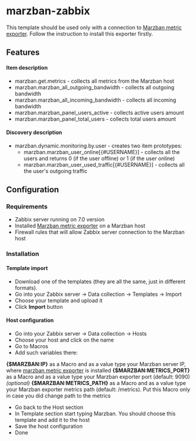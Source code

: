# marzban-zabbix

This template should be used only with a connection to [Marzban metric exporter](https://github.com/kutovoys/marzban-exporter). Follow the instruction to install this exporter firstly.

## Features
#### Item description
* marzban.get.metrics - collects all metrics from the Marzban host
* marzban.marzban_all_outgoing_bandwidth - collects all outgoing bandwidth
* marzban.marzban_all_incoming_bandwidth - collects all incoming bandwidth
* marzban.marzban_panel_users_active - collects active users amount
* marzban.marzban_panel_total_users - collects total users amount

#### Discovery description
* marzban.dynamic.monitoring.by.user - creates two item prototypes:
  * marzban.marzban_user_online[{#USERNAME}] - collects all the users and returns 0 (if the user offline) or 1 (if the user online)
  * marzban.marzban_user_used_traffic[{#USERNAME}] - collects all the user's outgoing traffic

## Configuration
### Requirements
* Zabbix server running on 7.0 version
* Installed [Marzban metric exporter](https://github.com/kutovoys/marzban-exporter) on a Marzban host
* Firewall rules that will allow Zabbix server connection to the Marzban host

### Installation
#### Template import
* Download one of the templates (they are all the same, just in different formats).
* Go into your Zabbix server -> Data collection -> Templates -> Import
* Choose your template and upload it
* Click **Import** button

#### Host configuration
* Go into your Zabbix server -> Data collection -> Hosts
* Choose your host and click on the name
* Go to Macros
* Add such variables there:

**{$MARZBAN:IP}** as a Macro and as a value type your Marzban server IP, where [marzban metric exporter](https://github.com/kutovoys/marzban-exporter) is installed
**{$MARZBAN:METRICS_PORT}** as a Macro and as a value type your Marzban exporter port (default: 9090)<br/>
*(optional)* **{$MARZBAN:METRICS_PATH}** as a Macro and as a value type your Marzban exporter metrics path (default: /metrics). Put this Macro only in case you did change path to the metrics

* Go back to the Host section
* In Template section start typing Marzban. You should choose this template and add it to the host
* Save the host configuration
* Done

